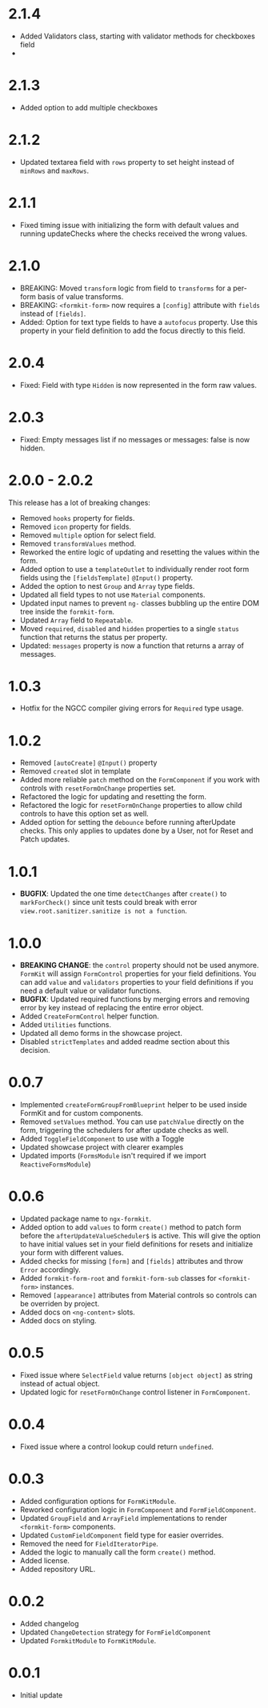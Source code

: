 # 2.1.4
- Added Validators class, starting with validator methods for checkboxes field
- 

# 2.1.3
- Added option to add multiple checkboxes

# 2.1.2
- Updated textarea field with `rows` property to set height instead of `minRows` and `maxRows`.

# 2.1.1
- Fixed timing issue with initializing the form with default values and running updateChecks where the checks received the wrong values.

# 2.1.0
- BREAKING: Moved `transform` logic from field to `transforms` for a per-form basis of value transforms.
- BREAKING: `<formkit-form>` now requires a `[config]` attribute with `fields` instead of `[fields]`.
- Added: Option for text type fields to have a `autofocus` property. Use this property in your field definition to add the focus directly to this field.

# 2.0.4
- Fixed: Field with type `Hidden` is now represented in the form raw values.

# 2.0.3
- Fixed: Empty messages list if no messages or messages: false is now hidden.

# 2.0.0 - 2.0.2
This release has a lot of breaking changes:

- Removed `hooks` property for fields.
- Removed `icon` property  for fields.
- Removed `multiple` option for select field.
- Removed `transformValues` method.
- Reworked the entire logic of updating and resetting the values within the form.
- Added option to use a `templateOutlet` to individually render root form fields using the `[fieldsTemplate]` `@Input()` property.
- Added the option to nest `Group` and `Array` type fields.
- Updated all field types to not use `Material` components.
- Updated input names to prevent `ng-` classes bubbling up the entire DOM tree inside the `formkit-form`.
- Updated `Array` field to `Repeatable`.
- Moved `required`, `disabled` and `hidden` properties to a single `status` function that returns the status per property.
- Updated: `messages` property is now a function that returns a array of messages.

# 1.0.3
- Hotfix for the NGCC compiler giving errors for `Required` type usage.

# 1.0.2
- Removed `[autoCreate]` `@Input()` property
- Removed `created` slot in template
- Added more reliable `patch` method on the `FormComponent` if you work with controls with `resetFormOnChange` properties set.
- Refactored the logic for updating and resetting the form.
- Refactored the logic for `resetFormOnChange` properties to allow child controls to have this option set as well.
- Added option for setting the `debounce` before running afterUpdate checks. This only applies to updates done by a User, not for Reset and Patch updates.

# 1.0.1
- **BUGFIX**: Updated the one time `detectChanges` after `create()` to `markForCheck()` since unit tests could break with error `view.root.sanitizer.sanitize is not a function`.

# 1.0.0
- **BREAKING CHANGE**: the `control` property should not be used anymore. `FormKit` will assign `FormControl` properties for your field definitions. You can add `value` and `validators` properties to your field definitions if you need a default value or validator functions.
- **BUGFIX**: Updated required functions by merging errors and removing error by key instead of replacing the entire error object.
- Added `CreateFormControl` helper function.
- Added `Utilities` functions.
- Updated all demo forms in the showcase project.
- Disabled `strictTemplates` and added readme section about this decision.

# 0.0.7
- Implemented `createFormGroupFromBlueprint` helper to be used inside FormKit and for custom components.
- Removed `setValues` method. You can use `patchValue` directly on the form, triggering the schedulers for after update checks as well.
- Added `ToggleFieldComponent` to use with a Toggle
- Updated showcase project with clearer examples
- Updated imports (`FormsModule` isn't required if we import `ReactiveFormsModule`)

# 0.0.6
- Updated package name to `ngx-formkit`.
- Added option to add `values` to form `create()` method to patch form before the `afterUpdateValueScheduler$` is active. This will give the option to have initial values set in your field definitions for resets and initialize your form with different values.
- Added checks for missing `[form]` and `[fields]` attributes and throw `Error` accordingly.
- Added `formkit-form-root` and `formkit-form-sub` classes for `<formkit-form>` instances.
- Removed `[appearance]` attributes from Material controls so controls can be overriden by project.
- Added docs on `<ng-content>` slots.
- Added docs on styling.

# 0.0.5
- Fixed issue where `SelectField` value returns `[object object]` as string instead of actual object.
- Updated logic for `resetFormOnChange` control listener in `FormComponent`.

# 0.0.4
- Fixed issue where a control lookup could return `undefined`.

# 0.0.3
- Added configuration options for `FormKitModule`.
- Reworked configuration logic in `FormComponent` and `FormFieldComponent`.
- Updated `GroupField` and `ArrayField` implementations to render `<formkit-form>` components.
- Updated `CustomFieldComponent` field type for easier overrides. 
- Removed the need for `FieldIteratorPipe`.
- Added the logic to manually call the form `create()` method.
- Added license.
- Added repository URL.

# 0.0.2
- Added changelog
- Updated `ChangeDetection` strategy for `FormFieldComponent`
- Updated `FormkitModule` to `FormKitModule`.

# 0.0.1
- Initial update
